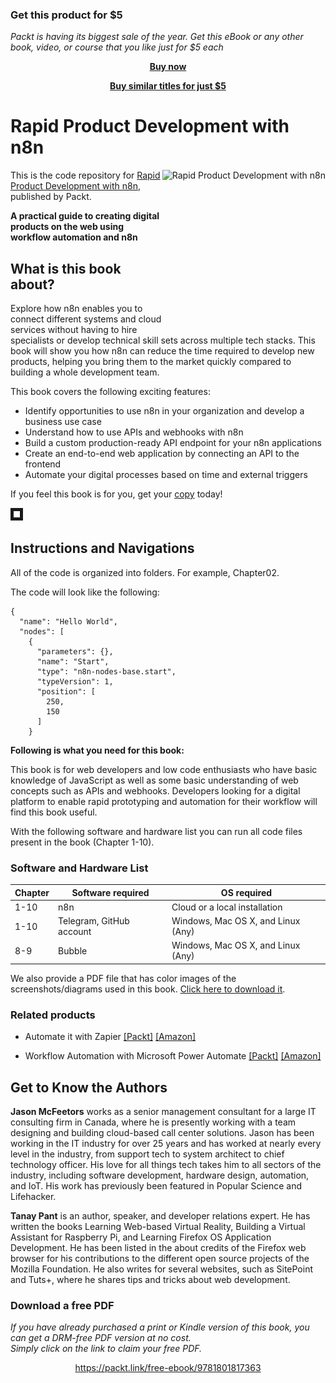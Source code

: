 
### Get this product for $5

<i>Packt is having its biggest sale of the year. Get this eBook or any other book, video, or course that you like just for $5 each</i>


<b><p align='center'>[Buy now](https://packt.link/9781801817363)</p></b>


<b><p align='center'>[Buy similar titles for just $5](https://subscription.packtpub.com/search)</p></b>


# Rapid Product Development with n8n

<a href="https://www.packtpub.com/product/rapid-product-development-with-n8n/9781801817363?utm_source=github&utm_medium=repository&utm_campaign=9781801817363"><img src="https://static.packt-cdn.com/products/9781801817363/cover/smaller" alt="Rapid Product Development with n8n" height="256px" align="right"></a>

This is the code repository for [Rapid Product Development with n8n](https://www.packtpub.com/product/rapid-product-development-with-n8n/9781801817363?utm_source=github&utm_medium=repository&utm_campaign=9781801817363), published by Packt.

**A practical guide to creating digital products on the web using workflow automation and n8n**

## What is this book about?
Explore how n8n enables you to connect different systems and cloud services without having to hire specialists or develop technical skill sets across multiple tech stacks. This book will show you how n8n can reduce the time required to develop new products, helping you bring them to the market quickly compared to building a whole development team.

This book covers the following exciting features:
* Identify opportunities to use n8n in your organization and develop a business use case
* Understand how to use APIs and webhooks with n8n
* Build a custom production-ready API endpoint for your n8n applications
* Create an end-to-end web application by connecting an API to the frontend
* Automate your digital processes based on time and external triggers

If you feel this book is for you, get your [copy](https://www.amazon.com/dp/1801817367) today!

<a href="https://www.packtpub.com/?utm_source=github&utm_medium=banner&utm_campaign=GitHubBanner"><img src="https://raw.githubusercontent.com/PacktPublishing/GitHub/master/GitHub.png" 
alt="https://www.packtpub.com/" border="5" /></a>


## Instructions and Navigations
All of the code is organized into folders. For example, Chapter02.

The code will look like the following:
```
{
  "name": "Hello World",
  "nodes": [
    {
      "parameters": {},
      "name": "Start",
      "type": "n8n-nodes-base.start",
      "typeVersion": 1,
      "position": [
        250,
        150
      ]
    }
```

**Following is what you need for this book:**

This book is for web developers and low code enthusiasts who have basic knowledge of JavaScript as well as some basic understanding of web concepts such as APIs and webhooks. Developers looking for a digital platform to enable rapid prototyping and automation for their workflow will find this book useful.

With the following software and hardware list you can run all code files present in the book (Chapter 1-10).

### Software and Hardware List

| Chapter  | Software required                   | OS required                        |
| -------- | ------------------------------------| -----------------------------------|
| 1-10     | n8n                                 | Cloud or a local installation      |
| 1-10     | Telegram, GitHub account            | Windows, Mac OS X, and Linux (Any) |
| 8-9      | Bubble                              | Windows, Mac OS X, and Linux (Any) |



We also provide a PDF file that has color images of the screenshots/diagrams used in this book. [Click here to download it](https://static.packt-cdn.com/downloads/9781801817363_ColorImages.pdf).


### Related products <Other books you may enjoy>
* Automate it with Zapier [[Packt]](https://www.packtpub.com/product/automate-it-with-zapier/9781800208971?utm_source=github&utm_medium=repository&utm_campaign=9781800208971) [[Amazon]](https://www.amazon.com/dp/1800208979)

* Workflow Automation with Microsoft Power Automate [[Packt]](https://www.packtpub.com/product/workflow-automation-with-microsoft-power-automate/9781839213793?utm_source=github&utm_medium=repository&utm_campaign=9781839213793) [[Amazon]](https://www.amazon.com/dp/1839213795)

## Get to Know the Authors
**Jason McFeetors**
works as a senior management consultant for a large IT consulting firm in Canada, where he is presently working with a team designing and building cloud-based call center solutions. Jason has been working in the IT industry for over 25 years and has worked at nearly every level in the industry, from support tech to system architect to
chief technology officer. His love for all things tech takes him to all sectors of the industry, including software development, hardware design, automation, and IoT. His work has previously been featured in Popular Science and Lifehacker.

**Tanay Pant**
is an author, speaker, and developer relations expert. He has written the books Learning Web-based Virtual Reality, Building a Virtual Assistant for Raspberry Pi, and Learning Firefox OS Application Development. He has been listed in the about credits of the Firefox web browser for his contributions to the different open source projects of the Mozilla Foundation. He also writes for several websites, such as SitePoint and Tuts+, where he shares tips and tricks about web development.

 

### Download a free PDF

 <i>If you have already purchased a print or Kindle version of this book, you can get a DRM-free PDF version at no cost.<br>Simply click on the link to claim your free PDF.</i>
<p align="center"> <a href="https://packt.link/free-ebook/9781801817363">https://packt.link/free-ebook/9781801817363 </a> </p>
